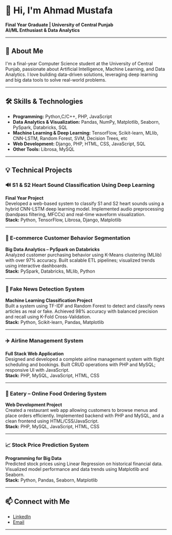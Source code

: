 # 👋 Hi, I'm Ahmad Mustafa

**Final Year Graduate | University of Central Punjab**  
**AI/ML Enthusiast & Data Analytics**

---

## 🚀 About Me

I'm a final-year Computer Science student at the University of Central Punjab, passionate about Artificial Intelligence, Machine Learning, and Data Analytics. I love building data-driven solutions, leveraging deep learning and big data tools to solve real-world problems.

---

## 🛠️ Skills & Technologies

- **Programming:** Python,C/C++, PHP, JavaScript
- **Data Analytics & Visualization:** Pandas, NumPy, Matplotlib, Seaborn, PySpark, Databricks, SQL
- **Machine Learning & Deep Learning:** TensorFlow, Scikit-learn, MLlib, CNN-LSTM, Random Forest, SVM, Decision Trees, etc
- **Web Development:** Django, PHP, HTML, CSS, JavaScript, SQL
- **Other Tools:** Librosa, MySQL

---

## 💡 Technical Projects

### 🔊 S1 & S2 Heart Sound Classification Using Deep Learning
**Final Year Project**  
Developed a web-based system to classify S1 and S2 heart sounds using a hybrid CNN-LSTM deep learning model. Implemented audio preprocessing (bandpass filtering, MFCCs) and real-time waveform visualization.  
**Stack:** Python, TensorFlow, Librosa, Django, Matplotlib

---

### 🛒 E-commerce Customer Behavior Segmentation
**Big Data Analytics – PySpark on Databricks**  
Analyzed customer purchasing behavior using K-Means clustering (MLlib) with over 97% accuracy. Built scalable ETL pipelines; visualized trends using interactive dashboards.  
**Stack:** PySpark, Databricks, MLlib, Python

---

### 📰 Fake News Detection System
**Machine Learning Classification Project**  
Built a system using TF-IDF and Random Forest to detect and classify news articles as real or fake. Achieved 98% accuracy with balanced precision and recall using K-Fold Cross-Validation.  
**Stack:** Python, Scikit-learn, Pandas, Matplotlib

---

### ✈️ Airline Management System
**Full Stack Web Application**  
Designed and developed a complete airline management system with flight scheduling and bookings. Built CRUD operations with PHP and MySQL; responsive UI with JavaScript.  
**Stack:** PHP, MySQL, JavaScript, HTML, CSS

---

### 🍔 Eatery – Online Food Ordering System
**Web Development Project**  
Created a restaurant web app allowing customers to browse menus and place orders efficiently. Implemented backend with PHP and MySQL, and a clean frontend using HTML/CSS/JavaScript.  
**Stack:** PHP, MySQL, JavaScript, HTML, CSS

---

### 📈 Stock Price Prediction System
**Programming for Big Data**  
Predicted stock prices using Linear Regression on historical financial data. Visualized model performance and data trends using Matplotlib and Seaborn.  
**Stack:** Python, Pandas, Seaborn, Matplotlib

---

## 📫 Connect with Me

- [LinkedIn](https://www.linkedin.com/in/ahmed-mustafa-987740284)
- [Email](ahmad.mustafa1701@gmail.com)

---

